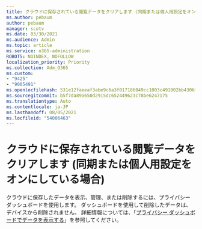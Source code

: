 ```yaml
---
title: クラウドに保存されている閲覧データをクリアします (同期または個人用設定をオンにしている場合)
ms.author: pebaum
author: pebaum
manager: scotv
ms.date: 03/30/2021
ms.audience: Admin
ms.topic: article
ms.service: o365-administration
ROBOTS: NOINDEX, NOFOLLOW
localization_priority: Priority
ms.collection: Adm_O365
ms.custom:
- "9425"
- "9005491"
ms.openlocfilehash: 531e12faeeaf3abe9c6a3f017186049cc1003c491802bb4306f441774ed99a11
ms.sourcegitcommit: b5f7da89a650d2915dc652449623c78be6247175
ms.translationtype: Auto
ms.contentlocale: ja-JP
ms.lasthandoff: 08/05/2021
ms.locfileid: "54006463"
---
```

# <a name="clear-the-browsing-data-stored-in-the-cloud-if-youve-turned-on-sync-or-personalization"></a>クラウドに保存されている閲覧データをクリアします (同期または個人用設定をオンにしている場合)

クラウドに保存したデータを表示、管理、または削除するには、プライバシー ダッシュボードを使用します。 ダッシュボードを使用して削除したデータは、デバイスから削除されません。 詳細情報については、「[プライバシー ダッシュボードでデータを表示する](https://support.microsoft.com/windows/view-your-data-on-the-privacy-dashboard-03d3e27f-1981-5ff4-ba1c-d6b1031ae433)」を参照してください。